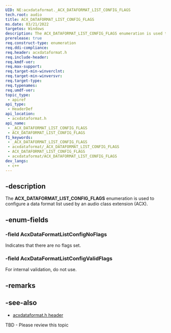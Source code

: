 ```yaml
---
UID: NE:acxdataformat._ACX_DATAFORMAT_LIST_CONFIG_FLAGS
tech.root: audio
title: ACX_DATAFORMAT_LIST_CONFIG_FLAGS
ms.date: 03/21/2022
targetos: Windows
description: The ACX_DATAFORMAT_LIST_CONFIG_FLAGS enumeration is used to configure a data format list used by an audio class extension (ACX).
prerelease: true
req.construct-type: enumeration
req.ddi-compliance: 
req.header: acxdataformat.h
req.include-header: 
req.kmdf-ver: 
req.max-support: 
req.target-min-winverclnt: 
req.target-min-winversvr: 
req.target-type: 
req.typenames: 
req.umdf-ver: 
topic_type:
 - apiref
api_type:
 - HeaderDef
api_location:
 - acxdataformat.h
api_name:
 - _ACX_DATAFORMAT_LIST_CONFIG_FLAGS
 - ACX_DATAFORMAT_LIST_CONFIG_FLAGS
f1_keywords:
 - _ACX_DATAFORMAT_LIST_CONFIG_FLAGS
 - acxdataformat/_ACX_DATAFORMAT_LIST_CONFIG_FLAGS
 - ACX_DATAFORMAT_LIST_CONFIG_FLAGS
 - acxdataformat/ACX_DATAFORMAT_LIST_CONFIG_FLAGS
dev_langs:
 - c++
---
```


## -description

The **ACX_DATAFORMAT_LIST_CONFIG_FLAGS** enumeration is used to configure a data format list used by an audio class extension (ACX).

## -enum-fields

### -field AcxDataFormatListConfigNoFlags

Indicates that there are no flags set.

### -field AcxDataFormatListConfigValidFlags

For internal validation, do not use.

## -remarks

## -see-also

- [acxdataformat.h header](index.md)

TBD - Please review this topic
